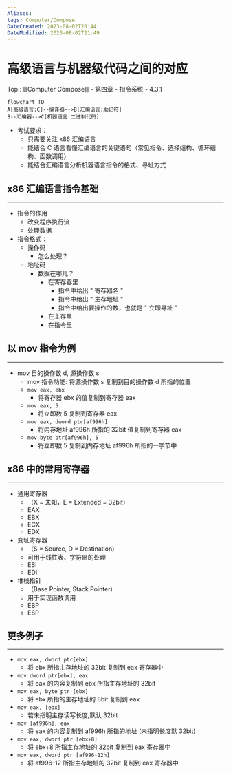 ```yaml
---
Aliases: 
tags: Computer/Compose 
DateCreated: 2023-08-02T20:44
DateModified: 2023-08-02T21:49
---
```

# 高级语言与机器级代码之间的对应
Top:: [[Computer Compose]] - 第四章 - 指令系统 - 4.3.1

```mermaid
flowchart TD
A[高级语言:C]--编译器-->B[汇编语言:助记符]
B--汇编器-->C[机器语言:二进制代码]
```

- 考试要求：
	- 只需要关注 x86 汇编语言
	- 能结合 C 语言看懂汇编语言的关键语句（常见指令、选择结构、循环结构、函数调用）
	- 能结合汇编语言分析机器语言指令的格式、寻址方式

## x86 汇编语言指令基础
---
- 指令的作用
	- 改变程序执行流
	- 处理数据
- 指令格式：
	- 操作码
		- 怎么处理？
	- 地址码
		- 数据在哪儿？
			- 在寄存器里
				- 指令中给出 " 寄存器名 "
				- 指令中给出 " 主存地址 "
				- 指令中给出要操作的数，也就是 " 立即寻址 "
			- 在主存里
			- 在指令里
   
## 以 mov 指令为例
---
- mov 目的操作数 d, 源操作数 s
	- mov 指令功能: 将源操作数 s 复制到目的操作数 d 所指的位置
	- `mov eax, ebx`
		- 将寄存器 ebx 的值复制到寄存器 eax
	- `mov eax, 5`
		- 将立即数 5 复制到寄存器 eax
	- `mov eax, dword ptr[af996h]`
		- 将内存地址 af996h 所指的 32bit 值复制到寄存器 eax
	- `mov byte ptr[af996h], 5`
		- 将立即数 5 复制到内存地址 af996h 所指的一字节中

## x86 中的常用寄存器
---
- 通用寄存器
	- （X = 未知，E = Extended = 32bit）
	- EAX
	- EBX
	- ECX
	- EDX
- 变址寄存器
	- （S = Source, D = Destination)
	- 可用于线性表、字符串的处理
	- ESI
	- EDI
- 堆栈指针
	- （Base Pointer, Stack Pointer)
	- 用于实现函数调用
	- EBP
	- ESP
	 
## 更多例子
---
- `mov eax, dword ptr[ebx]`
	- 将 ebx 所指主存地址的 32bit 复制到 eax 寄存器中
- `mov dword ptr[ebx], eax`
	- 将 eax 的内容复制到 ebx 所指主存地址的 32bit
- `mov eax, byte ptr [ebx]`
	- 将 ebx 所指的主存地址的 8bit 复制到 eax
- `mov eax, [ebx]`
	- 若未指明主存读写长度,默认 32bit
- `mov [af996h], eax`
	- 将 eax 的内容复制到 af996h 所指的地址 (未指明长度默 32bit)
- `mov eax, dword ptr [ebx+8]`
	- 将 ebx+8 所指主存地址的 32bit 复制到 eax 寄存器中
- `mov eax, dword ptr [af996-12h]`
	- 将 af996-12 所指主存地址的 32bit 复制到 eax 寄存器中
